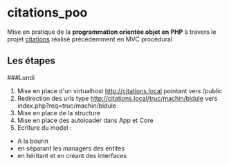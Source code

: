 # citations_poo
Mise en pratique de la **programmation orientée objet en PHP** à travers le projet [citations](https://github.com/pestak16/TP_citations)
réalisé précédemment en MVC procédural
## Les étapes
###Lundi
1. Mise en place d'un virtualhost http://citations.local pointant vers <projet>/public
2. Redirection des urls type http://citations.local/truc/machin/bidule vers index.php?req=truc/machin/bidule
3. Mise en place de la structure
4. Mise en place des autoloader dans App et Core
5. Ecriture du model :
- A la bourin
- en séparant les managers des entites
- en héritant et en créant des interfaces

